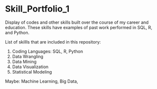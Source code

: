 # Skill_Portfolio_1
Display of codes and other skills built over the course of my career and education. These skills have examples of past work performed in SQL, R, and Python.

List of skillls that are included in this repository:
1) Coding Languages: SQL, R, Python
2) Data Wrangling
3) Data Mining
4) Data Visualization
5) Statistical Modeling


Maybe: Machine Learning, Big Data, 
